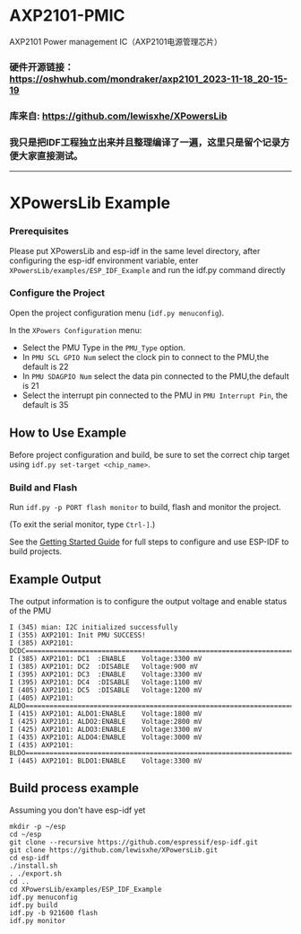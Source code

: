 # AXP2101-PMIC
AXP2101 Power management IC（AXP2101电源管理芯片）

### 硬件开源链接：https://oshwhub.com/mondraker/axp2101_2023-11-18_20-15-19
### 库来自: https://github.com/lewisxhe/XPowersLib
### 我只是把IDF工程独立出来并且整理编译了一遍，这里只是留个记录方便大家直接测试。
***
# XPowersLib Example
### Prerequisites

Please put XPowersLib and esp-idf in the same level directory, after configuring the esp-idf environment variable, enter `XPowersLib/examples/ESP_IDF_Example` and run the idf.py command directly


### Configure the Project

Open the project configuration menu (`idf.py menuconfig`).

In the `XPowers Configuration` menu:

* Select the PMU Type in the `PMU_Type` option.
* In `PMU SCL GPIO Num` select the clock pin to connect to the PMU,the default is 22
* In `PMU SDAGPIO Num` select the data pin connected to the PMU,the default is 21
* Select the interrupt pin connected to the PMU in `PMU Interrupt Pin`, the default is 35

## How to Use Example

Before project configuration and build, be sure to set the correct chip target using `idf.py set-target <chip_name>`.


### Build and Flash

Run `idf.py -p PORT flash monitor` to build, flash and monitor the project.

(To exit the serial monitor, type ``Ctrl-]``.)

See the [Getting Started Guide](https://docs.espressif.com/projects/esp-idf/en/latest/get-started/index.html) for full steps to configure and use ESP-IDF to build projects.

## Example Output

The output information is to configure the output voltage and enable status of the PMU

```
I (345) mian: I2C initialized successfully
I (355) AXP2101: Init PMU SUCCESS!
I (385) AXP2101: DCDC=======================================================================
I (385) AXP2101: DC1  :ENABLE    Voltage:3300 mV
I (385) AXP2101: DC2  :DISABLE   Voltage:900 mV
I (395) AXP2101: DC3  :ENABLE    Voltage:3300 mV
I (395) AXP2101: DC4  :DISABLE   Voltage:1100 mV
I (405) AXP2101: DC5  :DISABLE   Voltage:1200 mV
I (405) AXP2101: ALDO=======================================================================
I (415) AXP2101: ALDO1:ENABLE    Voltage:1800 mV
I (425) AXP2101: ALDO2:ENABLE    Voltage:2800 mV
I (425) AXP2101: ALDO3:ENABLE    Voltage:3300 mV
I (435) AXP2101: ALDO4:ENABLE    Voltage:3000 mV
I (435) AXP2101: BLDO=======================================================================
I (445) AXP2101: BLDO1:ENABLE    Voltage:3300 mV
```

## Build process example

Assuming you don't have esp-idf yet

```
mkdir -p ~/esp
cd ~/esp
git clone --recursive https://github.com/espressif/esp-idf.git
git clone https://github.com/lewisxhe/XPowersLib.git
cd esp-idf
./install.sh
. ./export.sh
cd ..
cd XPowersLib/examples/ESP_IDF_Example
idf.py menuconfig
idf.py build
idf.py -b 921600 flash
idf.py monitor

```

